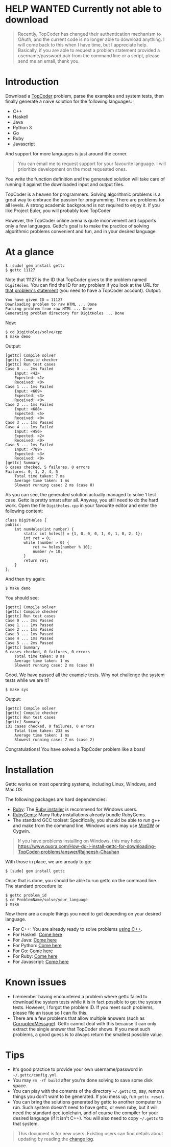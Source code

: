 # HELP WANTED Currently not able to download

> Recently, TopCoder has changed their authentication mechanism to OAuth, and the
> current code is no longer able to download anything. I will come back to this
> when I have time, but I appreciate help. Basically, if you are able to request
> a problem statement provided a username/password pair from the command line or
> a script, please send me an email, thank you.

# Introduction

Download a [TopCoder](http://community.topcoder.com/tc?module=MatchList) problem, 
parse the examples and system tests, then finally generate a naive solution for
the following languages:

- C++
- Haskell
- Java
- Python 3
- Go
- Ruby
- Javascript

And support for more languages is just around the corner. 
    
> You can email me to request support for your favourite language. I will
> prioritize development on the most requested ones.

You write the function definition and the generated solution will take care of
running it against the downloaded input and output files.

TopCoder is a heaven for programmers. Solving algorithmic problems is a great
way to embrace the passion for programming. There are problems for all levels. 
A strong academic background is not required to enjoy it. If you like Project
Euler, you will probably love TopCoder. 

However, the TopCoder online arena is quite inconvenient and supports only a 
few languages. Gettc's goal is to make the practice of solving algorithmic
problems convenient and fun, and in your desired language.

# At a glance

    $ [sudo] gem install gettc
    $ gettc 11127

Note that 11127 is the ID that TopCoder gives to the problem named `DigitHoles`. You
can find the ID for any problem if you look at the URL for 
[that problem's statement](http://community.topcoder.com/stat?c=problem_statement&pm=11127) 
(you need to have a TopCoder account). Output:

    You have given ID = 11127
    Downloading problem to raw HTML ... Done
    Parsing problem from raw HTML ... Done
    Generating problem directory for DigitHoles ... Done

Now:

    $ cd DigitHoles/solve/cpp
    $ make demo

Output:

    [gettc] Compile solver                                                                   
    [gettc] Compile checker                                                                  
    [gettc] Run test cases                                                                   
    Case 0 ... 2ms Failed                                                                    
        Input: <42>                                                                          
        Expected: <1>                                                                        
        Received: <0>                                                                        
    Case 1 ... 1ms Failed                                                                    
        Input: <669>                                                                         
        Expected: <3>                                                                        
        Received: <0>                                                                        
    Case 2 ... 1ms Failed                                                                    
        Input: <688>
        Expected: <5>
        Received: <0>
    Case 3 ... 1ms Passed
    Case 4 ... 1ms Failed
        Input: <456>
        Expected: <2>
        Received: <0>
    Case 5 ... 1ms Failed
        Input: <789>
        Expected: <3>
        Received: <0>
    [gettc] Summary
    6 cases checked, 5 failures, 0 errors
    Failures: 0, 1, 2, 4, 5
        Total time taken: 7 ms
        Average time taken: 1 ms
        Slowest running case: 2 ms (case 0)

As you can see, the generated solution actually managed to solve 1 test case. 
Gettc is pretty smart after all. Anyway, you still need to do the hard work.
Open the file `DigitHoles.cpp` in your favourite editor and enter the following
content:

    class DigitHoles {
    public:
        int numHoles(int number) {
            static int holes[] = {1, 0, 0, 0, 1, 0, 1, 0, 2, 1};
            int ret = 0;
            while (number > 0) {
                ret += holes[number % 10];
                number /= 10;
            }
            return ret;
        }
    };

And then try again:

    $ make demo

You should see:

    [gettc] Compile solver
    [gettc] Compile checker
    [gettc] Run test cases
    Case 0 ... 2ms Passed
    Case 1 ... 1ms Passed
    Case 2 ... 1ms Passed
    Case 3 ... 1ms Passed
    Case 4 ... 1ms Passed
    Case 5 ... 2ms Passed
    [gettc] Summary
    6 cases checked, 0 failures, 0 errors
        Total time taken: 8 ms
        Average time taken: 1 ms
        Slowest running case: 2 ms (case 0)

Good. We have passed all the example tests. Why not challenge the system tests
while we are it?

    $ make sys

Output:

    [gettc] Compile solver
    [gettc] Compile checker
    [gettc] Run test cases
    [gettc] Summary
    131 cases checked, 0 failures, 0 errors
        Total time taken: 233 ms
        Average time taken: 1 ms
        Slowest running case: 7 ms (case 2)

Congratulations! You have solved a TopCoder problem like a boss!

# Installation

Gettc works on most operating systems, including Linux, Windows, and Mac OS.

The following packages are hard dependencies:

- [Ruby](http://www.ruby-lang.org/en/downloads/): The
[Ruby installer](http://rubyinstaller.org/) is recommend for Windows users. 
- [RubyGems](http://rubygems.org/pages/download): Many Ruby installations
already bundle RubyGems.
- The standard GCC toolset: Specifically, you should be able to run g++ and make
from the command line. Windows users may use [MinGW](http://www.mingw.org) or
Cygwin.

> If you have problems installing on Windows, this may help:
> https://www.quora.com/How-do-I-install-gettc-for-downloading-TopCoder-problems/answer/Rajneesh-Chauhan

With those in place, we are aready to go:

    $ [sudo] gem install gettc

Once that is done, you should be able to run gettc on the command line. The
standard procedure is:

    $ gettc problem_id
    $ cd ProblemName/solve/your_language
    $ make

Now there are a couple things you need to get depending on your desired language.

- For C++: You are already ready to solve problems [using C++](https://github.com/seri/gettc/blob/master/plugins/cpp/README.md).
- For Haskell: [Come here](https://github.com/seri/gettc/blob/master/plugins/haskell/README.md)
- For Java: [Come here](https://github.com/seri/gettc/blob/master/plugins/java/README.md)
- For Python: [Come here](https://github.com/seri/gettc/blob/master/plugins/python/README.md)
- For Go: [Come here](https://github.com/seri/gettc/blob/master/plugins/go/README.md)
- For Ruby: [Come here](https://github.com/seri/gettc/blob/master/plugins/ruby/README.md)
- For Javascript: [Come here](https://github.com/seri/gettc/blob/master/plugins/javascript/README.md)

# Known issues

- I remember having encountered a problem where gettc failed to download the system
tests while it is in fact possible to get the system tests. However, I forgot the 
problem ID. If you meet such problems, please file an issue so I can fix this.
- There are a few problems that allow multiple answers (such as
[CorruptedMessage](http://community.topcoder.com/stat?c=problem_statement&pm=13748&rd=16416)).
Gettc cannot deal with this because it can only extract the single answer that
TopCoder shows. If you meet such problems, a good guess is to always return the
smallest possible value.

# Tips

- It's good practice to provide your own username/password in `~/.gettc/config.yml`.
- You may `rm -rf build` after you're done solving to save some disk space.
- You can play with the contents of the directory `~/.gettc` to, say, remove things
you don't want to be generated. If you mess up, run `gettc reset`.
- You can bring the solutions generated by gettc to another computer to run.
Such system doesn't need to have gettc, or even ruby, but it will need the 
standard gcc toolchain, and of course the compiler for your desired language
(if it isn't C++). You will also need to copy `~/.gettc` to that system.

> This document is for new users. Existing users can find details about updating by
> reading the [change log](https://github.com/seri/gettc/blob/master/CHANGELOG.md).
